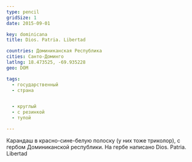 ```yaml
---
type: pencil
gridSize: 1
date: 2015-09-01

key: dominicana
title: Dios. Patria. Libertad

countries: Доминиканская Республика
cities: Санто-Доминго
latlng: 18.473525, -69.935228
geo: DOM

tags:
  - государственный
  - страна


  - круглый
  - с резинкой
  - тупой

---
```


Карандаш в красно-сине-белую полоску (у них тоже триколор), с гербом Доминиканской республики. На гербе написано Dios. Patria. Libertad
